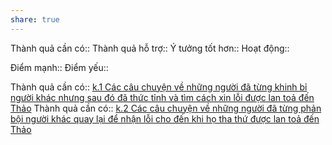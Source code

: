 ```yaml
---
share: true
---
```

Thành quả cần có:: 
Thành quả hỗ trợ:: 
Ý tưởng tốt hơn:: 
Hoạt động:: 

Điểm mạnh:: 
Điểm yếu:: 

Thành quả cần có:: [k.1 Các câu chuyện về những người đã từng khinh bỉ người khác nhưng sau đó đã thức tỉnh và tìm cách xin lỗi được lan toả đến Thảo](k.1%20C%C3%A1c%20c%C3%A2u%20chuy%E1%BB%87n%20v%E1%BB%81%20nh%E1%BB%AFng%20ng%C6%B0%E1%BB%9Di%20%C4%91%C3%A3%20t%E1%BB%ABng%20khinh%20b%E1%BB%89%20ng%C6%B0%E1%BB%9Di%20kh%C3%A1c%20nh%C6%B0ng%20sau%20%C4%91%C3%B3%20%C4%91%C3%A3%20th%E1%BB%A9c%20t%E1%BB%89nh%20v%C3%A0%20t%C3%ACm%20c%C3%A1ch%20xin%20l%E1%BB%97i%20%C4%91%C6%B0%E1%BB%A3c%20lan%20to%E1%BA%A3%20%C4%91%E1%BA%BFn%20Th%E1%BA%A3o.md) 
Thành quả cần có:: [k.2 Các câu chuyện về những người đã từng phản bội người khác quay lại để nhận lỗi cho đến khi họ tha thứ được lan toả đến Thảo](k.2%20C%C3%A1c%20c%C3%A2u%20chuy%E1%BB%87n%20v%E1%BB%81%20nh%E1%BB%AFng%20ng%C6%B0%E1%BB%9Di%20%C4%91%C3%A3%20t%E1%BB%ABng%20ph%E1%BA%A3n%20b%E1%BB%99i%20ng%C6%B0%E1%BB%9Di%20kh%C3%A1c%20quay%20l%E1%BA%A1i%20%C4%91%E1%BB%83%20nh%E1%BA%ADn%20l%E1%BB%97i%20cho%20%C4%91%E1%BA%BFn%20khi%20h%E1%BB%8D%20tha%20th%E1%BB%A9%20%C4%91%C6%B0%E1%BB%A3c%20lan%20to%E1%BA%A3%20%C4%91%E1%BA%BFn%20Th%E1%BA%A3o.md)
